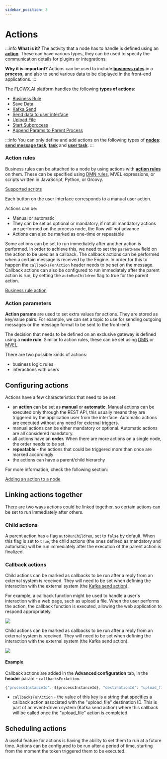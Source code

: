 ```yaml
---
sidebar_position: 3
---
```


# Actions

:::info
**What is it?** The activity that a node has to handle is defined using an [**action**](../../terms/flowx-actions). These can have various types, they can be used to specify the communication details for plugins or integrations.

**Why it is important?** Actions can be used to include [**business rules**](../../terms/business-rules) in a [**process**](../../terms/flowx-process), and also to send various data to be displayed in the front-end applications.
:::

The FLOWX.AI platform handles the following **types of actions**:

* [Business Rule](./business-rule-action)
* Save Data
* [Kafka Send](../node/message-send-received-task-node.md)
* [Send data to user interface](./send-data-to-user-interface.md)
* [Upload File](./upload-file-action)
* [Start Subprocess](./start-subprocess-action)
* [Append Params to Parent Process](./append-params-to-parent-process)

:::info
You can only define and add actions on the following types of [**nodes**](../../terms/flowx-node): [**send message task**](../node/message-send-received-task-node.md#message-send-task), [**task**](../node/task-node.md) and [**user task**](../node/user-task-node.md).
:::

### Action rules

Business rules can be attached to a node by using actions with [**action rules**](#action-rules) on them. These can be specified using [DMN rules](./business-rule-action/dmn-business-rule-action), MVEL expressions, or scripts written in JavaScript, Python, or Groovy.

[Supported scripts](../supported-scripts.md)

Each button on the user interface corresponds to a manual user action.

Actions can be:

* Manual or automatic
* They can be set as optional or mandatory, if not all mandatory actions are performed on the process node, the flow will not advance
* Actions can also be marked as one-time or repeatable

Some actions can be set to run immediately after another action is performed. In order to achieve this, we need to set the `parentName` field on the action to be used as a callback. The callback actions can be performed when a certain message is received by the Engine. In order for this to happen the `callbacksForAction` header needs to be set on the message. Callback actions can also be configured to run immediately after the parent action is run, by setting the `autoRunChildren` flag to true for the parent action.

[Business rule action](./business-rule-action)

### Action parameters

**Action params** are used to set extra values for actions. They are stored as key/value pairs. For example, we can set a topic to use for sending outgoing messages or the message format to be sent to the front-end.

The decision that needs to be defined on an exclusive gateway is defined using a **node rule**. Similar to action rules, these can be set using [DMN](../../platform-overview/frameworks-and-standards/business-process-industry-standards/intro-to-dmn.md) or [MVEL](../../platform-overview/frameworks-and-standards/business-process-industry-standards/intro-to-mvel.md).

There are two possible kinds of actions:

* business logic rules
* interactions with users

## Configuring actions

Actions have a few characteristics that need to be set:

* an **action** can be set as **manual** or **automatic**. Manual actions can be executed only through the REST API, this usually means they are triggered by the application user from the interface. Automatic actions are executed without any need for external triggers.
* manual actions can be either mandatory or optional. Automatic actions are all considered mandatory.
* all actions have an **order.** When there are more actions on a single node, the order needs to be set.
* **repeatable** - the actions that could be triggered more than once are marked accordingly
* the actions can have a parent/child hierarchy

For more information, check the following section:

[Adding an action to a node](../../flowx-designer/managing-a-process-flow/adding-an-action-to-a-node.md)

## Linking actions together

There are two ways actions could be linked together, so certain actions can be set to run immediately after others.

### Child actions

A parent action has a flag `autoRunChildren`, set to `false` by default. When this flag is set to `true`, the child actions (the ones defined as mandatory and automatic) will be run immediately after the execution of the parent action is finalized.

### Callback actions

Child actions can be marked as callbacks to be run after a reply from an external system is received. They will need to be set when defining the interaction with the external system (the [Kafka send action](../node/message-send-received-task-node.md#configuring-a-message-send-task-node)).

For example, a callback function might be used to handle a user's interaction with a web page, such as upload a file. When the user performs the action, the callback function is executed, allowing the web application to respond appropriately.

![](https://s3.eu-west-1.amazonaws.com/docx.flowx.ai/building-blocks/callback1.png)

Child actions can be marked as callbacks to be run after a reply from an external system is received. They will need to be set when defining the interaction with the external system (the Kafka send action).

![](https://s3.eu-west-1.amazonaws.com/docx.flowx.ai/building-blocks/callback2.png)

#### Example

Callback actions are added in the **Advanced configuration** tab, in the **header** param - `callbacksForAction`.

```js
{"processInstanceId": ${processInstanceId}, "destinationId": "upload_file", "callbacksForAction": "upload_file"}
```

* `callbacksForAction` - the value of this key is a string that specifies a callback action associated with the "upload_file" destination ID. This is part of an event-driven system (Kafka send action) where this callback will be called once the "upload_file" action is completed.

## Scheduling actions

A useful feature for actions is having the ability to set them to run at a future time. Actions can be configured to be run after a period of time, starting from the moment the token triggered them to be executed.